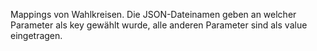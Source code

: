 Mappings von Wahlkreisen. Die JSON-Dateinamen geben an welcher Parameter als key gewählt wurde, alle anderen Parameter sind als value eingetragen.
